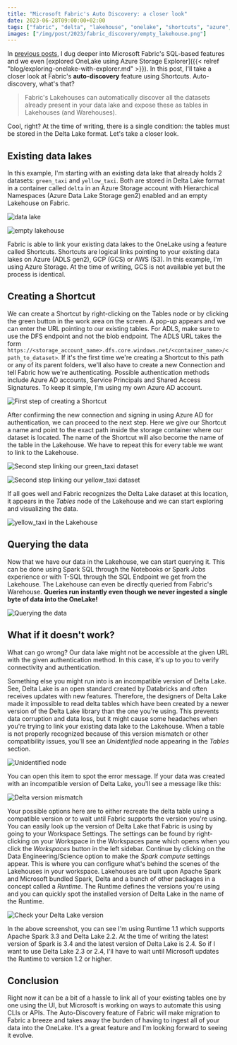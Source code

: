 ```yaml
---
title: "Microsoft Fabric's Auto Discovery: a closer look"
date: 2023-06-28T09:00:00+02:00
tags: ["fabric", "delta", "lakehouse", "onelake", "shortcuts", "azure", "data lake", "data warehouse", "data engineering", "spark", "delta lake", "adls"]
images: ["/img/post/2023/fabric_discovery/empty_lakehouse.png"]
---
```


In [previous posts](/tags/fabric/), I dug deeper into Microsoft Fabric's SQL-based features and we even [explored OneLake using Azure Storage Explorer]({{< relref "blog/exploring-onelake-with-explorer.md" >}}). In this post, I'll take a closer look at Fabric's **auto-discovery** feature using Shortcuts. Auto-discovery, what's that?

> Fabric's Lakehouses can automatically discover all the datasets already present in your data lake and expose these as tables in Lakehouses (and Warehouses).

Cool, right? At the time of writing, there is a single condition: the tables must be stored in the Delta Lake format. Let's take a closer look.

<!--more-->

## Existing data lakes

In this example, I'm starting with an existing data lake that already holds 2 datasets: `green_taxi` and `yellow_taxi`. Both are stored in Delta Lake format in a container called `delta` in an Azure Storage account with Hierarchical Namespaces (Azure Data Lake Storage gen2) enabled and an empty Lakehouse on Fabric.

![data lake](/img/post/2023/fabric_discovery/data_lake.png "existing data lake")

![empty lakehouse](/img/post/2023/fabric_discovery/empty_lakehouse.png "empty Lakehouse")

Fabric is able to link your existing data lakes to the OneLake using a feature called Shortcuts. Shortcuts are logical links pointing to your existing data lakes on Azure (ADLS gen2), GCP (GCS) or AWS (S3). In this example, I'm using Azure Storage. At the time of writing, GCS is not available yet but the process is identical.

## Creating a Shortcut

We can create a Shortcut by right-clicking on the Tables node or by clicking the green button in the work area on the screen. A pop-up appears and we can enter the URL pointing to our existing tables. For ADLS, make sure to use the DFS endpoint and not the blob endpoint. The ADLS URL takes the form `https://<storage_account_name>.dfs.core.windows.net/<container_name>/<path_to_dataset>`. If it's the first time we're creating a Shortcut to this path or any of its parent folders, we'll also have to create a new Connection and tell Fabric how we're authenticating. Possible authentication methods include Azure AD accounts, Service Principals and Shared Access Signatures. To keep it simple, I'm using my own Azure AD account.

![First step of creating a Shortcut](/img/post/2023/fabric_discovery/shortcut_first_step.png "First step of creating a Shortcut")

After confirming the new connection and signing in using Azure AD for authentication, we can proceed to the next step. Here we give our Shortcut a name and point to the exact path inside the storage container where our dataset is located. The name of the Shortcut will also become the name of the table in the Lakehouse. We have to repeat this for every table we want to link to the Lakehouse.

![Second step linking our green_taxi dataset](/img/post/2023/fabric_discovery/shortcut_green_taxi.png "Second step linking our green_taxi dataset")

![Second step linking our yellow_taxi dataset](/img/post/2023/fabric_discovery/shortcut_yellow_taxi.png "Second step linking our yellow_taxi dataset")

If all goes well and Fabric recognizes the Delta Lake dataset at this location, it appears in the *Tables* node of the Lakehouse and we can start exploring and visualizing the data.

![yellow_taxi in the Lakehouse](/img/post/2023/fabric_discovery/delta_load_succeeded.png "yellow_taxi in the Lakehouse")

## Querying the data

Now that we have our data in the Lakehouse, we can start querying it. This can be done using Spark SQL through the Notebooks or Spark Jobs experience or with T-SQL through the SQL Endpoint we get from the Lakehouse. The Lakehouse can even be directly queried from Fabric's Warehouse. **Queries run instantly even though we never ingested a single byte of data into the OneLake!**

![Querying the data](/img/post/2023/fabric_discovery/sql_endpoint.png "Querying the data")

## What if it doesn't work?

What can go wrong? Our data lake might not be accessible at the given URL with the given authentication method. In this case, it's up to you to verify connectivity and authentication.

Something else you might run into is an incompatible version of Delta Lake. See, Delta Lake is an open standard created by Databricks and often receives updates with new features. Therefore, the designers of Delta Lake made it impossible to read delta tables which have been created by a newer version of the Delta Lake library than the one you're using. This prevents data corruption and data loss, but it might cause some headaches when you're trying to link your existing data lake to the Lakehouse. When a table is not properly recognized because of this version mismatch or other compatibility issues, you'll see an *Unidentified* node appearing in the *Tables* section.

![Unidentified node](/img/post/2023/fabric_discovery/unidentified.png "Unidentified node")

You can open this item to spot the error message. If your data was created with an incompatible version of Delta Lake, you'll see a message like this:

![Delta version mismatch](/img/post/2023/fabric_discovery/delta_version_error.png "Delta version mismatch")

Your possible options here are to either recreate the delta table using a compatible version or to wait until Fabric supports the version you're using. You can easily look up the version of Delta Lake that Fabric is using by going to your Workspace Settings. The settings can be found by right-clicking on your Workspace in the Workspaces pane which opens when you click the *Workspaces* button in the left sidebar. Continue by clicking on the Data Engineering/Science option to make the *Spark compute* settings appear. This is where you can configure what's behind the scenes of the Lakehouses in your workspace. Lakehouses are built upon Apache Spark and Microsoft bundled Spark, Delta and a bunch of other packages in a concept called a *Runtime*. The Runtime defines the versions you're using and you can quickly spot the installed version of Delta Lake in the name of the Runtime.

![Check your Delta Lake version](/img/post/2023/fabric_discovery/check_delta_version.png "Check your Delta Lake version")

In the above screenshot, you can see I'm using Runtime 1.1 which supports Apache Spark 3.3 and Delta Lake 2.2. At the time of writing the latest version of Spark is 3.4 and the latest version of Delta Lake is 2.4. So if I want to use Delta Lake 2.3 or 2.4, I'll have to wait until Microsoft updates the Runtime to version 1.2 or higher.

## Conclusion

Right now it can be a bit of a hassle to link all of your existing tables one by one using the UI, but Microsoft is working on ways to automate this using CLIs or APIs. The Auto-Discovery feature of Fabric will make migration to Fabric a breeze and takes away the burden of having to ingest all of your data into the OneLake. It's a great feature and I'm looking forward to seeing it evolve.
